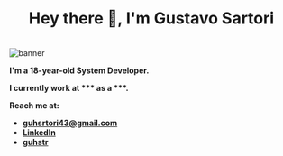 <h1 align="center">Hey there 👋, I'm Gustavo Sartori</h1>

<br>

<img border="0" alt="banner" src="https://media2.giphy.com/media/v1.Y2lkPTc5MGI3NjExbjg0cXR4eHg4cmJmcW1jZXA3c2dpOW8zNGY4ZTRkcThhbnhoOHBzaSZlcD12MV9pbnRlcm5hbF9naWZfYnlfaWQmY3Q9Zw/mMZoDlc74j6NRA6zS3/giphy.gif">

<br>

<b>I'm a 18-year-old **System Developer**.

I currently work at *** as a ***.<b>

Reach me at:
- **guhsrtori43@gmail.com**  
- [LinkedIn](https://www.linkedin.com/in/gustavo-sartori7/)
- [guhstr](https://discord.com/users/397566088197439508)
